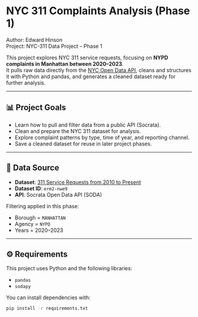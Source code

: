 # NYC 311 Complaints Analysis (Phase 1)

Author: Edward Hinson  
Project: NYC-311 Data Project – Phase 1  

This project explores NYC 311 service requests, focusing on **NYPD complaints in Manhattan between 2020–2023**.  
It pulls raw data directly from the [NYC Open Data API](https://data.cityofnewyork.us/), cleans and structures it with Python and pandas, and generates a cleaned dataset ready for further analysis.

---

## 📊 Project Goals
- Learn how to pull and filter data from a public API (Socrata).  
- Clean and prepare the NYC 311 dataset for analysis.  
- Explore complaint patterns by type, time of year, and reporting channel.  
- Save a cleaned dataset for reuse in later project phases.

---

## 📂 Data Source
- **Dataset**: [311 Service Requests from 2010 to Present](https://data.cityofnewyork.us/Social-Services/311-Service-Requests-from-2010-to-Present/erm2-nwe9)  
- **Dataset ID**: `erm2-nwe9`  
- **API**: Socrata Open Data API (SODA)  

Filtering applied in this phase:
- Borough = `MANHATTAN`  
- Agency = `NYPD`  
- Years = 2020–2023  

---

## ⚙️ Requirements
This project uses Python and the following libraries:
- `pandas`  
- `sodapy`  

You can install dependencies with:
```bash
pip install -r requirements.txt


